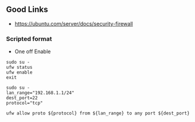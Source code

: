 ## Good Links
- https://ubuntu.com/server/docs/security-firewall


### Scripted format

- One off Enable
```
sudo su -
ufw status
ufw enable
exit
```

```
sudo su -
lan_range="192.168.1.1/24"
dest_port=22
protocol="tcp"

ufw allow proto ${protocol} from ${lan_range} to any port ${dest_port}


```
